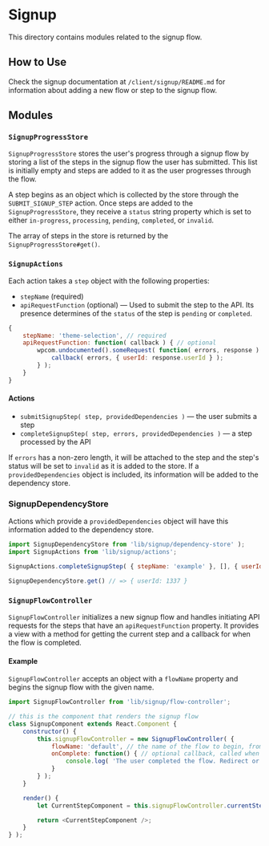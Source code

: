 # Signup

This directory contains modules related to the signup flow.

## How to Use

Check the signup documentation at `/client/signup/README.md` for information about adding a new flow or step to the signup flow.

## Modules

### `SignupProgressStore`

`SignupProgressStore` stores the user's progress through a signup flow by storing a list of the steps in the signup flow the user has submitted. This list is initially empty and steps are added to it as the user progresses through the flow.

A step begins as an object which is collected by the store through the `SUBMIT_SIGNUP_STEP` action. Once steps are added to the `SignupProgressStore`, they receive a `status` string property which is set to either `in-progress`, `processing`, `pending`, `completed`, or `invalid`.

The array of steps in the store is returned by the `SignupProgressStore#get()`.

### `SignupActions`

Each action takes a `step` object with the following properties:

- `stepName` (required)
- `apiRequestFunction` (optional) — Used to submit the step to the API. Its presence determines of the `status` of the step is `pending` or `completed`.

```js
{
	stepName: 'theme-selection', // required
	apiRequestFunction: function( callback ) { // optional
		wpcom.undocumented().someRequest( function( errors, response ) {
			callback( errors, { userId: response.userId } );
		} );
	}
}
```

#### Actions

- `submitSignupStep( step, providedDependencies )` — the user submits a step
- `completeSignupStep( step, errors, providedDependencies )` — a step processed by the API

If `errors` has a non-zero length, it will be attached to the step and the step's status will be set to `invalid` as it is added to the store. If a `providedDependencies` object is included, its information will be added to the dependency store.

### SignupDependencyStore

Actions which provide a `providedDependencies` object will have this information added to the dependency store.

```js
import SignupDependencyStore from 'lib/signup/dependency-store' );
import SignupActions from 'lib/signup/actions';

SignupActions.completeSignupStep( { stepName: 'example' }, [], { userId: 1337 } );

SignupDependencyStore.get() // => { userId: 1337 }
```

### `SignupFlowController`

`SignupFlowController` initializes a new signup flow and handles initiating API requests for the steps that have an `apiRequestFunction` property. It provides a view with a method for getting the current step and a callback for when the flow is completed.

#### Example

`SignupFlowController` accepts an object with a `flowName` property and begins the signup flow with the given name.

```js
import SignupFlowController from 'lib/signup/flow-controller';

// this is the component that renders the signup flow
class SignupComponent extends React.Component {
	constructor() {
		this.signupFlowController = new SignupFlowController( {
			flowName: 'default', // the name of the flow to begin, from flows.json
			onComplete: function() { // optional callback, called when the flow is completed
				console.log( 'The user completed the flow. Redirect or log them in here.' );
			}
		} );
	}

	render() {
		let CurrentStepComponent = this.signupFlowController.currentStep().component; // the component from steps.js

		return <CurrentStepComponent />;
	}
} );
```

